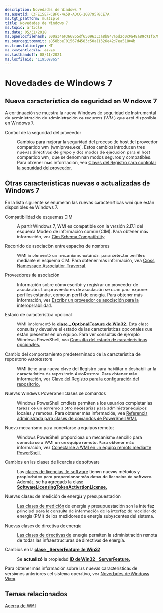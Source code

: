 ```yaml
---
description: Novedades de Windows 7
ms.assetid: C3FE15EF-CBF0-4A5D-ADCC-108795F8CE7A
ms.tgt_platform: multiple
title: Novedades de Windows 7
ms.topic: article
ms.date: 05/31/2018
ms.openlocfilehash: 000a3460366855df65096333a8b847a6d2c0c0a48a89c91f6791db3286d634fc
ms.sourcegitcommit: e858bbe701567d4583c50a11326e42d7ea51804b
ms.translationtype: MT
ms.contentlocale: es-ES
ms.lasthandoff: 08/11/2021
ms.locfileid: "119502865"
---
```

# <a name="whats-new-in-windows-7"></a>Novedades de Windows 7

## <a name="new-security-feature-in-windows-7"></a>Nueva característica de seguridad en Windows 7

A continuación se muestra la nueva Windows de seguridad de Instrumental de administración de administración de recursos (WMI) que está disponible en Windows 7.

<dl> <dt>

<span id="Controlling_provider_security"></span><span id="controlling_provider_security"></span><span id="CONTROLLING_PROVIDER_SECURITY"></span>Control de la seguridad del proveedor
</dt> <dd>

Cambios para mejorar la seguridad del proceso de host del proveedor compartido wmi (wmiprvse.exe). Estos cambios introducen tres nuevas directivas de grupo y dos modos de ejecución para el host compartido wmi, que se denominan modos seguros y compatibles. Para obtener más información, vea [Claves del Registro para controlar la seguridad del proveedor.](registry-keys-for-controlling-provider-security-.md)

</dd> </dl>

## <a name="other-new-or-updated-features-in-windows-7"></a>Otras características nuevas o actualizadas de Windows 7

En la lista siguiente se enumeran las nuevas características wmi que están disponibles en Windows 7.

<dl> <dt>

<span id="CIM_schema_compatibility"></span><span id="cim_schema_compatibility"></span><span id="CIM_SCHEMA_COMPATIBILITY"></span>Compatibilidad de esquemas CIM
</dt> <dd>

A partir Windows 7, WMI es compatible con la versión 2.17.1 del esquema Modelo de información común (CIM). Para obtener más información, vea [Cim Schema Compatibility](cim-schema-compatibility.md).

</dd> <dt>

<span id="Cross-namespace_association_traversal"></span><span id="cross-namespace_association_traversal"></span><span id="CROSS-NAMESPACE_ASSOCIATION_TRAVERSAL"></span>Recorrido de asociación entre espacios de nombres
</dt> <dd>

WMI implementó un mecanismo estándar para detectar perfiles mediante el esquema CIM. Para obtener más información, vea [Cross Namespace Association Traversal](cross-namespace-association-traversal.md).

</dd> <dt>

<span id="Association_providers"></span><span id="association_providers"></span><span id="ASSOCIATION_PROVIDERS"></span>Proveedores de asociación
</dt> <dd>

Información sobre cómo escribir y registrar un proveedor de asociación. Los proveedores de asociación se usan para exponer perfiles estándar, como un perfil de energía. Para obtener más información, vea [Escribir un proveedor de asociación para la interoperabilidad.](writing-an-association-provider-for-interop.md)

</dd> <dt>

<span id="Optional_feature_status"></span><span id="optional_feature_status"></span><span id="OPTIONAL_FEATURE_STATUS"></span>Estado de característica opcional
</dt> <dd>

WMI implementó la [**clase \_ OptionalFeature de Win32.**](/windows/desktop/CIMWin32Prov/win32-optionalfeature) Esta clase consulta y devuelve el estado de las características opcionales que están presentes en un equipo. Para ver consultas de ejemplo Windows PowerShell, vea [Consulta del estado de características opcionales.](querying-the-status-of-optional-features.md)

</dd> <dt>

<span id="Changing_the_default_behavior_for_the_AutoRestore_repository_feature"></span><span id="changing_the_default_behavior_for_the_autorestore_repository_feature"></span><span id="CHANGING_THE_DEFAULT_BEHAVIOR_FOR_THE_AUTORESTORE_REPOSITORY_FEATURE"></span>Cambio del comportamiento predeterminado de la característica de repositorio AutoRestore
</dt> <dd>

WMI tiene una nueva clave del Registro para habilitar o deshabilitar la característica de repositorio AutoRestore. Para obtener más información, vea [Clave del Registro para la configuración del repositorio.](registry-key-for-repository-configuration.md)

</dd> <dt>

<span id="New__PowerShell_command_classes"></span><span id="new__powershell_command_classes"></span><span id="NEW__POWERSHELL_COMMAND_CLASSES"></span>Nuevas Windows PowerShell clases de comandos
</dt> <dd>

Windows PowerShell cmdlets permiten a los usuarios completar las tareas de un extremo a otro necesarias para administrar equipos locales y remotos. Para obtener más información, vea [Referencia administrada para clases de comandos de PowerShell WMI.](managed-reference-for-wmi-powershell-command-classes.md)

</dd> <dt>

<span id="New_mechanism_to_connect_to_remote_computers"></span><span id="new_mechanism_to_connect_to_remote_computers"></span><span id="NEW_MECHANISM_TO_CONNECT_TO_REMOTE_COMPUTERS"></span>Nuevo mecanismo para conectarse a equipos remotos
</dt> <dd>

Windows PowerShell proporciona un mecanismo sencillo para conectarse a WMI en un equipo remoto. Para obtener más información, vea [Conectarse a WMI en un equipo remoto mediante PowerShell.](connecting-to-wmi-on-a-remote-computer-by-using-powershell.md)

</dd> <dt>

<span id="Changes_to_the_software_licensing_classes"></span><span id="changes_to_the_software_licensing_classes"></span><span id="CHANGES_TO_THE_SOFTWARE_LICENSING_CLASSES"></span>Cambios en las clases de licencias de software
</dt> <dd>

Las [clases de licencias de software](/previous-versions/windows/desktop/sppwmi/software-license-provider-) tienen nuevos métodos y propiedades para proporcionar más datos de licencias de software. Además, se ha agregado la clase [**SoftwareLicensingTokenActivationLicense.**](/previous-versions/windows/desktop/sppwmi/softwarelicensingtokenactivationlicense)

</dd> <dt>

<span id="New_power_metering_and_budgeting_classes"></span><span id="new_power_metering_and_budgeting_classes"></span><span id="NEW_POWER_METERING_AND_BUDGETING_CLASSES"></span>Nuevas clases de medición de energía y presupuestación
</dt> <dd>

[Las clases de medición](/previous-versions/windows/desktop/powermeterprov/power-meter-provider-) de energía y presupuestación son la interfaz principal para la consulta de información de la interfaz de medidor de energía (PMI) de los medidores de energía subyacentes del sistema.

</dd> <dt>

<span id="New_power_policy_classes"></span><span id="new_power_policy_classes"></span><span id="NEW_POWER_POLICY_CLASSES"></span>Nuevas clases de directiva de energía
</dt> <dd>

[Las clases de directivas de](/previous-versions/windows/desktop/powerwmiprov/power-policy-provider-) energía permiten la administración remota de todas las infraestructuras de directivas de energía.

</dd> <dt>

<span id="Changes_to_the_Win32_ServerFeature_class"></span><span id="changes_to_the_win32_serverfeature_class"></span><span id="CHANGES_TO_THE_WIN32_SERVERFEATURE_CLASS"></span>Cambios en la [**clase \_ ServerFeature de Win32**](win32-serverfeature.md)
</dt> <dd>

Se **actualizó** la propiedad [**ID de Win32 \_ ServerFeature.**](win32-serverfeature.md)

</dd> </dl>

Para obtener más información sobre las nuevas características de versiones anteriores del sistema operativo, vea [Novedades de Windows Vista](what-s-new-in-windows-vista.md).

## <a name="related-topics"></a>Temas relacionados

<dl> <dt>

[Acerca de WMI](about-wmi.md)
</dt> </dl>

 

 
